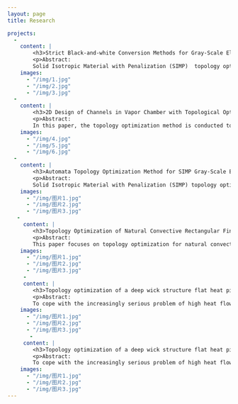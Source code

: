 ```yaml
---
layout: page
title: Research

projects: 
  - 
    content: |
        <h3>Strict Black-and-white Conversion Methods for Gray-Scale Elements in Topology Optimization of Heat Conduction Structures</h3>
        <p>Abstract:
        Solid Isotropic Material with Penalization (SIMP)  topology optimization is a kind of structure optimization method. During the SIMP topology optimization, gray-scale elements exist, which bring uncertainties in de-scribing the boundary of topology optimized structures.And this problem is more serious in heat conduction structure topology optimization, because heat conduction topology optimized structure has many tree-like branches structures. When compared with beam topology optimized structure’s boundaries, heat conduction structure’s boundaries are more complex.To eliminate gray-scale elements in topology optimization, original topology optimization results are changed into strict discrete or black-and-white topology optimization results. We propose three new strict black-and-white conversion methods, Local Penalized Method, Suc-cessive Conversion Method and Automata Conversion Method, to eliminate gray-scale elements. Two typical numerical examples, which are the heat conduction topology optimization and the half MBB-beam optimization respectively, are used to illustrate the availability of the methods to elimi-nate gray-scale elements.
    images: 
      - "/img/1.jpg"
      - "/img/2.jpg"
      - "/img/3.jpg"
  - 
    content: |
        <h3>2D Design of Channels in Vapor Chamber with Topological Optimization</h3>
        <p>Abstract:
        In this paper, the topology optimization method is conducted to aid the design of the fluid channels within a vapor chamber. To analyze the temperature uniformity of a vapor chamber, the channels were simplified as branches with high-conductivity materials, the optimization aimed to minimize the temperature variance in a plate with several high-conductivity branches. Numerical simulations were conducted to analyze the influence of material thermal conductivity ratio and Bi number on the topology of the fluid channel structure. Results showed that the design of topology optimization was feasible and effective.
    images: 
      - "/img/4.jpg"
      - "/img/5.jpg"
      - "/img/6.jpg"
  - 
    content: |
        <h3>Automata Topology Optimization Method for SIMP Gray-Scale Elements</h3>
        <p>Abstract:
        Solid Isotropic Material with Penalization (SIMP) topology optimization method is one of the structure topology optimization methods, which could be used for structure optimization on heat conduction and convective heat transfer with a certain structure material. However, some gray-scale elements exist in the results, which could make the solid boundaries unclear and bring uncertainty in subsequent simulation and manufacture. The tradi-tional threshold filtering method could be used to obtain strict blank-and-white optimization results, but it is al-ways coupled with the structure volume varying in topology optimization. In this paper, the SIMP with automata topology optimization method is conducted which introduces mutual interaction between two gray-scale ele-ments. Therefore, the pseudo density could be transmitted among elements and converge near the high pseudo density elements, the gray-scale elements could be eliminated, and the material volume could keep a constant. By comparing the results by automata topology optimization method with the results by the classical SIMP method, the validity and applicability of the proposed method could be verified, moreover, the hybrid automata topology optimization method could avoid corner-joint between two high pseudo density elements through a sin-gle point.  
    images: 
      - "/img/图片1.jpg"
      - "/img/图片2.jpg"
      - "/img/图片3.jpg"
   -   
     content: |
        <h3>Topology Optimization of Natural Convective Rectangular Fins</h3>
        <p>Abstract:
        This paper focuses on topology optimization for natural convective heat transfer structures. A predisposed topology optimization for 2D fins structure based on rectangular fins is proposed for natural convection heat transfer enhancement. The entransy dissipation of the topological fin is less than that of the traditional fin. With simulations on FloTHERM, the average temperature and the highest temperature of the base plate are improved comparing to the case with the rectangular fin, therefore, topology optimal fin is effective for heat dissipation extended surface.  
    images: 
      - "/img/图片1.jpg"
      - "/img/图片2.jpg"
      - "/img/图片3.jpg"
     -   
     content: |
        <h3>Topology optimization of a deep wick structure flat heat pipe</h3>
        <p>Abstract:
        To cope with the increasingly serious problem of high heat flow density of electronic chips, the internal structure of flat heat pipe developed to complex structure, in order to obtain more uniform temperature field distribution and improve the efficiency of heat pipe.The uniform temperature of evaporating surface of flat heat pipe is optimized under the condition of finite material by using topological optimization method.Based on SIMP density method, USES the temperature variance as the objective function, in order to design a domain more uniform temperature distribution in the goal to establish topology optimization of steady-state heat conduction model, the sensitivity of the objective function is derived expressions, are calculated and analyzed the optimized topology example, different high and low thermal conductivity material example and different heat source position calculation, obtain the optimal topology and the distribution of temperature field.  
    images: 
      - "/img/图片1.jpg"
      - "/img/图片2.jpg"
      - "/img/图片3.jpg"
       -   
     content: |
        <h3>Topology optimization of a deep wick structure flat heat pipe</h3>
        <p>Abstract:
        To cope with the increasingly serious problem of high heat flow density of electronic chips, the internal structure of flat heat pipe developed to complex structure, in order to obtain more uniform temperature field distribution and improve the efficiency of heat pipe.The uniform temperature of evaporating surface of flat heat pipe is optimized under the condition of finite material by using topological optimization method.Based on SIMP density method, USES the temperature variance as the objective function, in order to design a domain more uniform temperature distribution in the goal to establish topology optimization of steady-state heat conduction model, the sensitivity of the objective function is derived expressions, are calculated and analyzed the optimized topology example, different high and low thermal conductivity material example and different heat source position calculation, obtain the optimal topology and the distribution of temperature field.  
    images: 
      - "/img/图片1.jpg"
      - "/img/图片2.jpg"
      - "/img/图片3.jpg"
---
```

